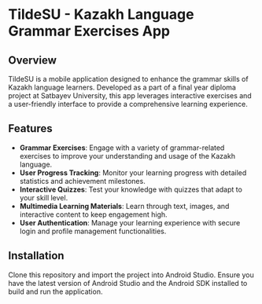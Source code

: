 # TildeSU - Kazakh Language Grammar Exercises App

## Overview
TildeSU is a mobile application designed to enhance the grammar skills of Kazakh language learners. Developed as a part of a final year diploma project at Satbayev University, this app leverages interactive exercises and a user-friendly interface to provide a comprehensive learning experience.

## Features
- **Grammar Exercises**: Engage with a variety of grammar-related exercises to improve your understanding and usage of the Kazakh language.
- **User Progress Tracking**: Monitor your learning progress with detailed statistics and achievement milestones.
- **Interactive Quizzes**: Test your knowledge with quizzes that adapt to your skill level.
- **Multimedia Learning Materials**: Learn through text, images, and interactive content to keep engagement high.
- **User Authentication**: Manage your learning experience with secure login and profile management functionalities.

## Installation
Clone this repository and import the project into Android Studio. Ensure you have the latest version of Android Studio and the Android SDK installed to build and run the application.
